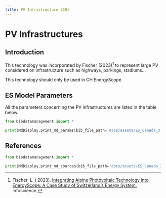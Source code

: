 ```yaml
---
title: PV Infrastructure (CH)
---
```


# PV Infrastructures

## Introduction

This technology was incorporated by Fischer (2023)[^1] to represent large PV considered on infrastructure such as
highways, parkings, stadiums...

This technology should only be used in CH EnergyScope.

## ES Model Parameters

All the parameters concerning the PV Infrastructures are listed in the table
below.

```python exec="on"
from bibdatamanagement import *

print(MdDisplay.print_md_params(bib_file_path='docs/assets/ES_Canada_3.bib',filter_entry='PV_HV'))
```

## References

```python exec="on"
from bibdatamanagement import *

print(MdDisplay.print_md_sources(bib_file_path='docs/assets/ES_Canada_3.bib', filter_entry='PV_HV'))
```

[^1]: Fischer, L. (
2023). [Integrating Alpine Photovoltaic Technology into EnergyScope: A Case Study of Switzerland’s Energy System.](https://infoscience.epfl.ch/record/302978?ln=en)
Infoscience.
